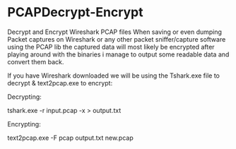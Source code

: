 # PCAPDecrypt-Encrypt
Decrypt and Encrypt Wireshark PCAP files
When saving or even dumping Packet captures on Wireshark or any other packet sniffer/capture software using the PCAP lib the captured data will most likely be encrypted after playing around with the binaries i manage to output some readable data and convert them back.

If you have Wireshark downloaded we will be using the Tshark.exe file to decrypt & text2pcap.exe to encrypt:


Decrypting:

tshark.exe -r input.pcap -x > output.txt


Encrypting:

text2pcap.exe -F pcap output.txt new.pcap

